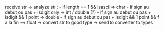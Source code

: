receive str
    -> analyze str :
            - if length == 1 && isascii => char
            - if sign au debut ou pas + isdigit only => int / double (?)
            - if sign au debut ou pas + isdigit && 1 point => double
            - if sign au debut ou pas + isdigit && 1 point && f a la fin ==> float
    -> convert str to good type
    -> send to converter to types